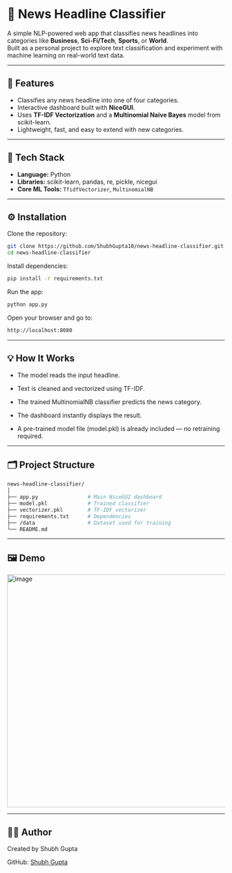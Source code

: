 # 📰 News Headline Classifier

A simple NLP-powered web app that classifies news headlines into categories like **Business**, **Sci-Fi/Tech**, **Sports**, or **World**.  
Built as a personal project to explore text classification and experiment with machine learning on real-world text data.

---

## 🚀 Features

- Classifies any news headline into one of four categories.
- Interactive dashboard built with **NiceGUI**.
- Uses **TF-IDF Vectorization** and a **Multinomial Naive Bayes** model from scikit-learn.
- Lightweight, fast, and easy to extend with new categories.

---

## 🧠 Tech Stack

- **Language:** Python  
- **Libraries:** scikit-learn, pandas, re, pickle, nicegui  
- **Core ML Tools:** `TfidfVectorizer`, `MultinomialNB`  

---

## ⚙️ Installation

Clone the repository:
```bash
git clone https://github.com/ShubhGupta10/news-headline-classifier.git
cd news-headline-classifier
```
Install dependencies:
```bash
pip install -r requirements.txt
```

Run the app:
```bash
python app.py
```

Open your browser and go to:
```bash
http://localhost:8080
```
---
## 💡 How It Works

- The model reads the input headline.

- Text is cleaned and vectorized using TF-IDF.

- The trained MultinomialNB classifier predicts the news category.

- The dashboard instantly displays the result.

- A pre-trained model file (model.pkl) is already included — no retraining required.

---
## 🗂️ Project Structure
```bash
news-headline-classifier/
│
├── app.py                # Main NiceGUI dashboard
├── model.pkl             # Trained classifier
├── vectorizer.pkl        # TF-IDF vectorizer
├── requirements.txt      # Dependencies
├── /data                 # Dataset used for training
└── README.md
```
---
## 🖼️ Demo

<img width="935" height="540" alt="image" src="https://github.com/user-attachments/assets/8b7ece8b-6a0d-4db0-9c51-8741f9183b96" />

---
## 👨‍💻 Author

Created by Shubh Gupta

GitHub: [Shubh Gupta](https://github.com/ShubhGupta10)
